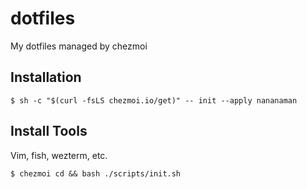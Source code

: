 # dotfiles

My dotfiles managed by chezmoi

## Installation

```
$ sh -c "$(curl -fsLS chezmoi.io/get)" -- init --apply nananaman
```

## Install Tools

Vim, fish, wezterm, etc.

```
$ chezmoi cd && bash ./scripts/init.sh
```
